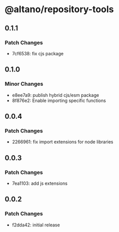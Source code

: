# @altano/repository-tools

## 0.1.1

### Patch Changes

- 7cf6538: fix cjs package

## 0.1.0

### Minor Changes

- e8ee7a9: publish hybrid cjs/esm package
- 8f876e2: Enable importing specific functions

## 0.0.4

### Patch Changes

- 2266961: fix import extensions for node libraries

## 0.0.3

### Patch Changes

- 7ea1103: add js extensions

## 0.0.2

### Patch Changes

- f2dda42: initial release

